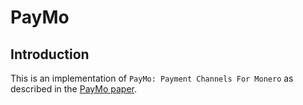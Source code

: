 # PayMo

## Introduction
This is an implementation of `PayMo: Payment Channels For Monero` as described in the [PayMo paper](https://eprint.iacr.org/2020/1441).
